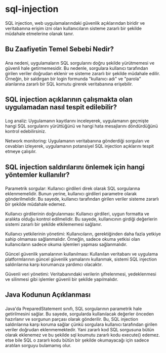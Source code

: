 # sql-injection

####
SQL injection, web uygulamalarındaki güvenlik açıklarından biridir ve veritabanına erişim izni olan kullanıcıların sisteme zararlı bir şekilde müdahale etmelerine olanak tanır.
####

## Bu Zaafiyetin Temel Sebebi Nedir?

#####
Ana nedeni, uygulamaların SQL sorgularını doğru şekilde yürütmemesi ve güvenli hale getirmemesidir. Bu nedenle, sorgulara kullanıcı tarafından girilen veriler doğrudan eklenir ve sisteme zararlı bir şekilde müdahale edilir. Örneğin, bir saldırgan bir login formunda "kullanıcı adı" ve "parola" alanlarına zararlı bir SQL komutu girerek veritabanına erişebilir.
#####

## SQL injection açıklarının çalışmakta olan uygulamadan nasıl tespit edilebilir?

#####
Log analiz: Uygulamanın kayıtlarını inceleyerek, uygulamanın geçmişte hangi SQL sorgularını yürüttüğünü ve hangi hata mesajlarını döndürdüğünü kontrol edebilirsiniz.

Network monitoring: Uygulamanın veritabanına gönderdiği sorguları ve cevabları izleyerek, uygulamanın potansiyel SQL injection açıklarını tespit etmeye çalışılır.
#####

## SQL injection saldırılarını önlemek için hangi yöntemler kullanılır?

#####
Parametrik sorgular: Kullanıcı girdileri direk olarak SQL sorgularına eklenmemelidir. Bunun yerine, kullanıcı girdileri parametre olarak gönderilmelidir. Bu sayede, kullanıcı tarafından girilen veriler sisteme zararlı bir şekilde müdahale edemez.

Kullanıcı girdilerinin doğrulanması: Kullanıcı girdileri, uygun formatta ve aralıkta olduğu kontrol edilmelidir. Bu sayede, kullanıcının girdiği değerlerin sistemi zararlı bir şekilde etkilememesi sağlanır.

Kullanıcı yetkilerinin yönetimi: Kullanıcıların, gerektiğinden daha fazla yetkiye sahip olmaması sağlanmalıdır. Örneğin, sadece okuma yetkisi olan kullanıcıların sadece okuma işlemleri yapması sağlanmalıdır.

Güncel güvenlik yamalarının kullanılması: Kullanılan veritabanı ve uygulama platformlarının güncel güvenlik yamalarını kullanmak, sistemi SQL injection saldırılarına karşı korumanıza yardımcı olacaktır.

Güvenli veri yönetimi: Veritabanındaki verilerin şifrelenmesi, yedeklenmesi ve silinmesi gibi işlemler güvenli bir şekilde yapılmalıdır.
#####


## Java Kodunun Açıklanması

#####
Java'da PreparedStatement sınıfı, SQL sorgularının parametrik hale getirilmesini sağlar. Bu sayede, sorgularda kullanılacak değerler önceden hazırlanır ve sorgunun parçası olarak gönderilir. Bu, SQL injection saldırılarına karşı koruma sağlar çünkü sorgulara kullanıcı tarafından girilen veriler doğrudan eklenmemektedir. Yani zararlı kod SQL sorgusuna bütün olarak eklenemez ve bu şekilde sql koumutu zararlı kodu execute() edemez. etse bile SQL o zararlı kodu bütün bir şekilde okumayacağı için sadece aratılan sorguyu bulamamış olur.
#####
